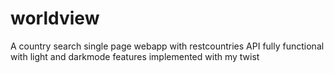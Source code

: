 # worldview
A country search single page webapp with restcountries API
fully functional with light and darkmode features implemented with my twist
